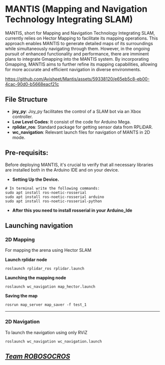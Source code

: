 # MANTIS (Mapping and Navigation Technology Integrating SLAM)
MANTIS, short for Mapping and Navigation Technology Integrating SLAM, currently relies on Hector Mapping to facilitate its mapping operations. This approach enables MANTIS to generate detailed maps of its surroundings while simultaneously navigating through them. However, in the ongoing pursuit of enhanced functionality and performance, there are imminent plans to integrate Gmapping into the MANTIS system.
By incorporating Gmapping, MANTIS aims to further refine its mapping capabilities, allowing for more accurate and efficient navigation in diverse environments.



https://github.com/Avisheet/Mantis/assets/59338120/e65eb5c8-eb00-4cac-90d0-b5668eacf21c






## File Structure
- **joy_py**: Joy_py facilitates the control of a SLAM bot via an Xbox controller.
- **Low Level Codes**: It consist of the code for Arduino Mega.
- **rplidar_ros**: Standard package for getting sensor data from RPLiDAR.
- **wc_navigation**: Relevant launch files for navigation of MANTS in 2D mode.

## Pre-requisits:
Before deploying MANTIS, it's crucial to verify that all necessary libraries are installed both in the Arduino IDE and on your device.
- **Setting Up the Device.**
```
# In terminal write the following commands:
sudo apt install ros-noetic-rosserial
sudo apt install ros-noetic-rosserial arduino
sudo apt install ros-noetic-rosserial-python
```
- **After this you need to install rosserial in your Arduino_Ide**

## Launching navigation

### 2D Mapping

For mapping the arena using Hector SLAM

**Launch rplidar node**

```
roslaunch rplidar_ros rplidar.launch
```

**Launching the mapping node** 

```
roslaunch wc_navigation map_hector.launch
```

**Saving the map**

```
rosrun map_server map_saver -f test_1
```

---

### 2D Navigation

To launch the navigation using only RViZ 

```
roslaunch wc_navigation wc_navigation.launch
```
## **_[Team ROBOSOCROS](https://github.com/RobosocNITH-ROS)_**
